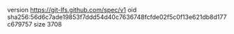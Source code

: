 version https://git-lfs.github.com/spec/v1
oid sha256:56d6c7ade19853f7ddd54d40c7636748fcfde02f5c0f13e621db8d177c679757
size 3708
